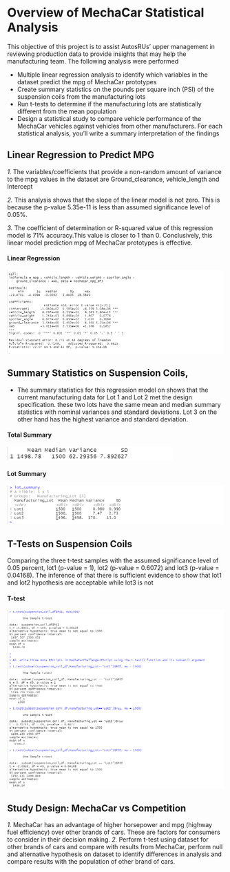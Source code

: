 # Overview of MechaCar Statistical Analysis
This objective of this project is to assist AutosRUs’ upper management in reviewing production data to provide insights that may help the manufacturing team.
The following analysis were performed
 * Multiple linear regression analysis to identify which variables in the dataset    predict the mpg of MechaCar prototypes
 * Create summary statistics on the pounds per square inch (PSI) of the suspension coils from the manufacturing lots
 * Run t-tests to determine if the manufacturing lots are statistically different from the mean population
 * Design a statistical study to compare vehicle performance of the MechaCar vehicles against vehicles from other manufacturers. For each statistical analysis, you’ll write a summary interpretation of the findings

## Linear Regression to Predict MPG
  *1.*  The variables/coefficients that provide a non-random amount of variance to the mpg values in the dataset are Ground_clearance, vehicle_length and Intercept 


  *2.*  This analysis shows that the slope of the linear model is not zero. This is because the  p-value 5.35e-11 is less than assumed significance level of 0.05%.

 

  *3.* The coefficient of determination or R-squared value of this regression model is 71% accuracy.This value is closer to 1 than 0. Conclusively, this linear model prediction mpg of MechaCar prototypes is  effective.
  
  #### Linear Regression
  ![linear_reg.png](https://github.com/charleside2001/MechaCar_Statistical_Analysis/blob/main/images/linear_reg.png) 

  
## Summary Statistics on Suspension Coils,
 * The summary statistics for this regression model on shows that the current manufacturing data for  Lot 1 and Lot 2 met the design specification. these two lots have the same  mean and median summary statistics with nominal variances and standard deviations. Lot 3 on the other hand has the highest variance and standard deviation.
 
 #### Total Summary
 ![total_summary.png](https://github.com/charleside2001/MechaCar_Statistical_Analysis/blob/main/images/total_summary.png) 
 
 
 #### Lot Summary
 ![lot_summary.png](https://github.com/charleside2001/MechaCar_Statistical_Analysis/blob/main/images/lot_summary.png) 


## T-Tests on Suspension Coils

Comparing the three t-test samples with the assumed significance level of 0.05 percent, lot1 (p-value = 1), lot2 (p-value = 0.6072) and lot3 (p-value = 0.04168). The inference of that there is sufficient evidence to show that lot1 and lot2 hypothesis are acceptable while lot3 is not

#### T-test
![t_test.png](https://github.com/charleside2001/MechaCar_Statistical_Analysis/blob/main/images/t_test.png) 

## Study Design: MechaCar vs Competition
 *1.* MechaCar has an advantage of higher horsepower and mpg (highway fuel efficiency) over other brands of cars. These are factors for consumers to consider in their decision making.
 *2.* Perform t-test using dataset for other brands of cars and compare with results from MechaCar, perform null and alternative hypothesis on dataset to identify differences in analysis and compare results with the population of other brand of cars.
